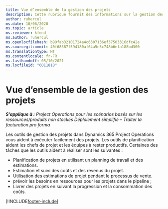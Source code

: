 ```yaml
---
title: Vue d’ensemble de la gestion des projets
description: Cette rubrique fournit des informations sur la gestion des projets dans Dynamics 365 Project Operations.
author: ruhercul
ms.date: 10/06/2020
ms.topic: article
ms.reviewer: kfend
ms.author: ruhercul
ms.openlocfilehash: b99fab32101724a4c6307136ef37503316dfc42e
ms.sourcegitcommit: 40f68387f594180af64a5e5c748b6efa188bd300
ms.translationtype: HT
ms.contentlocale: fr-FR
ms.lasthandoff: 05/10/2021
ms.locfileid: "6011818"
---
```

# <a name="project-management-overview"></a>Vue d’ensemble de la gestion des projets

_**S’applique à :** Project Operations pour les scénarios basés sur les ressources/produits non stockés Déploiement simplifié – Traiter la facturation pro forma_

Les outils de gestion des projets dans Dynamics 365 Project Operations vous aident à exécuter facilement des projets. Les outils de planification aident les chefs de projet et les équipes à rester productifs. Certaines des tâches que les outils aident à réaliser sont les suivantes :

- Planification de projets en utilisant un planning de travail et des estimations.
- Estimation et suivi des coûts et des revenus du projet.
- Utilisation des estimations de projet pendant le processus de vente.
- prévoir les besoins en ressources pour les projets dans le pipeline ;
- Livrer des projets en suivant la progression et la consommation des coûts.


[!INCLUDE[footer-include](../includes/footer-banner.md)]